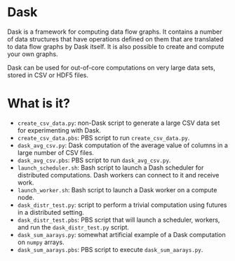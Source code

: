 # Dask
Dask is a framework for computing data flow graphs.  It contains a number of data
structures that have operations defined on them that are translated to data flow
graphs by Dask itself.  It is also possible to create and compute your own graphs.

Dask can be used for out-of-core computations on very large data sets, stored in
CSV or HDF5 files.

# What is it?
* `create_csv_data.py`: non-Dask script to generate a large CSV data set for
    experimenting with Dask.
* `create_csv_data.pbs`: PBS script to run `create_csv_data.py`.
* `dask_avg_csv.py`: Dask computation of the average value of columns in
    a large number of CSV files.
* `dask_avg_csv.pbs`: PBS script to run `dask_avg_csv.py`.
* `launch_scheduler.sh`: Bash script to launch a Dash scheduler for
    distributed computations. Dash workers can connect to it and
    receive work.
* `launch_worker.sh`: Bash script to launch a Dask worker on a
	compute node.
* `dask_distr_test.py`: script to perform a trivial computation using
    futures in a distributed setting.
* `dask_distr_test.pbs`: PBS script that will launch a scheduler, workers,
    and run the `dask_distr_test.py` script.
* `dask_sum_aarays.py`: somewhat artificial example of a Dask computation
    on `numpy` arrays.
* `dask_sum_aarays.pbs`: PBS script to execute `dask_sum_aarays.py`.
